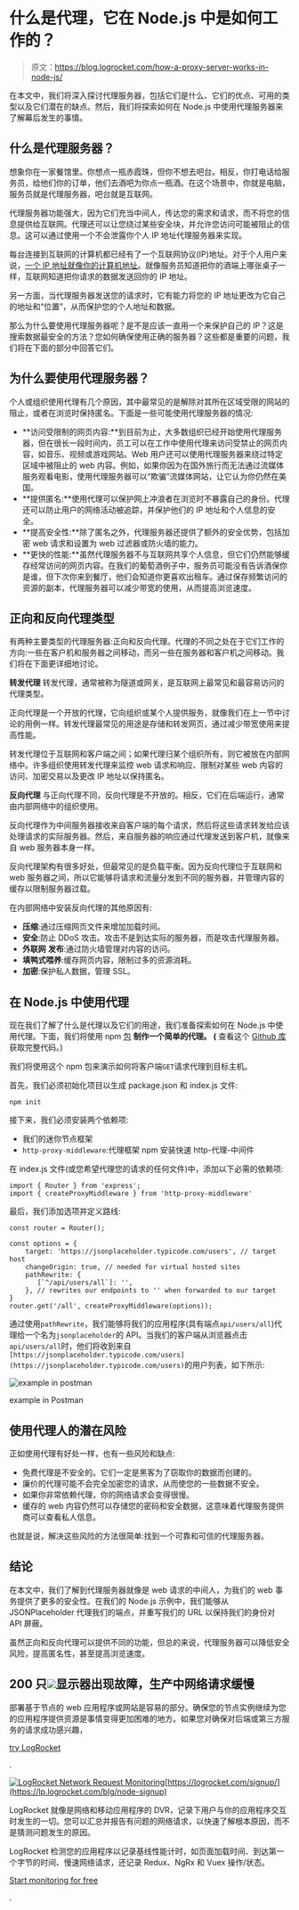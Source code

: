 # 什么是代理，它在 Node.js 中是如何工作的？

> 原文：<https://blog.logrocket.com/how-a-proxy-server-works-in-node-js/>

在本文中，我们将深入探讨代理服务器，包括它们是什么、它们的优点、可用的类型以及它们潜在的缺点。然后，我们将探索如何在 Node.js 中使用代理服务器来了解幕后发生的事情。

## 什么是代理服务器？

想象你在一家餐馆里。你想点一瓶赤霞珠，但你不想去吧台。相反，你打电话给服务员，给他们你的订单，他们去酒吧为你点一瓶酒。在这个场景中，你就是电脑，服务员就是代理服务器，吧台就是互联网。

代理服务器功能强大，因为它们充当中间人，传达您的需求和请求，而不将您的信息提供给互联网。代理还可以让您绕过某些安全块，并允许您访问可能被阻止的信息。这可以通过使用一个不会泄露你个人 IP 地址代理服务器来实现。

每台连接到互联网的计算机都已经有了一个互联网协议(IP)地址。对于个人用户来说，[一个 IP 地址就像你的计算机地址](https://blog.logrocket.com/detect-location-and-local-timezone-of-users-in-javascript-3d9523c011b9/)。就像服务员知道把你的酒端上哪张桌子一样，互联网知道把你请求的数据发送回你的 IP 地址。

另一方面，当代理服务器发送您的请求时，它有能力将您的 IP 地址更改为它自己的地址和“位置”，从而保护您的个人地址和数据。

那么为什么要使用代理服务器呢？是不是应该一直用一个来保护自己的 IP？这是搜索数据最安全的方法？您如何确保使用正确的服务器？这些都是重要的问题，我们将在下面的部分中回答它们。

## 为什么要使用代理服务器？

个人或组织使用代理有几个原因，其中最常见的是解除对其所在区域受限的网站的阻止，或者在浏览时保持匿名。下面是一些可能使用代理服务器的情况:

*   **访问受限制的网页内容:**到目前为止，大多数组织已经开始使用代理服务器，但在很长一段时间内，员工可以在工作中使用代理来访问受禁止的网页内容，如音乐、视频或游戏网站。Web 用户还可以使用代理服务器来绕过特定区域中被阻止的 web 内容。例如，如果你因为在国外旅行而无法通过流媒体服务观看电影，使用代理服务器可以“欺骗”流媒体网站，让它认为你仍然在美国。
*   **提供匿名:**使用代理可以保护网上冲浪者在浏览时不暴露自己的身份。代理还可以防止用户的网络活动被追踪，并保护他们的 IP 地址和个人信息的安全。
*   **提高安全性:**除了匿名之外，代理服务器还提供了额外的安全优势，包括加密 web 请求和设置为 web 过滤器或防火墙的能力。
*   **更快的性能:**虽然代理服务器不与互联网共享个人信息，但它们仍然能够缓存经常访问的网页内容。在我们的葡萄酒例子中，服务员可能没有告诉酒保你是谁，但下次你来到餐厅，他们会知道你更喜欢出租车。通过保存频繁访问的资源的副本，代理服务器可以减少带宽的使用，从而提高浏览速度。

## 正向和反向代理类型

有两种主要类型的代理服务器:正向和反向代理。代理的不同之处在于它们工作的方向:一些在客户机和服务器之间移动，而另一些在服务器和客户机之间移动。我们将在下面更详细地讨论。

**转发代理**
转发代理，通常被称为隧道或网关，是互联网上最常见和最容易访问的代理类型。

正向代理是一个开放的代理，它向组织或某个人提供服务，就像我们在上一节中讨论的用例一样。转发代理最常见的用途是存储和转发网页，通过减少带宽使用来提高性能。

转发代理位于互联网和客户端之间；如果代理归某个组织所有，则它被放在内部网络中。许多组织使用转发代理来监控 web 请求和响应、限制对某些 web 内容的访问、加密交易以及更改 IP 地址以保持匿名。

**反向代理**
与正向代理不同，反向代理是不开放的。相反，它们在后端运行，通常由内部网络中的组织使用。

反向代理作为中间服务器接收来自客户端的每个请求，然后将这些请求转发给应该处理请求的实际服务器。然后，来自服务器的响应通过代理发送到客户机，就像来自 web 服务器本身一样。

反向代理架构有很多好处，但最常见的是负载平衡。因为反向代理位于互联网和 web 服务器之间，所以它能够将请求和流量分发到不同的服务器，并管理内容的缓存以限制服务器过载。

在内部网络中安装反向代理的其他原因有:

*   **压缩**:通过压缩网页文件来增加加载时间。
*   **安全**:防止 DDoS 攻击。攻击不是到达实际的服务器，而是攻击代理服务器。
*   **外联网** **发布**:通过防火墙管理对内容的访问。
*   **填鸭式喂养**:缓存网页内容，限制过多的资源消耗。
*   **加密**:保护私人数据，管理 SSL。

## 在 Node.js 中使用代理

现在我们了解了什么是代理以及它们的用途，我们准备探索如何在 Node.js 中使用代理。下面，我们将使用 npm [包](http://http-proxy-middleware) **制作一个简单的代理。** **(** 查看这个 [Github 库](https://github.com/Vectormike/node-proxy-server)获取完整代码。)

我们将使用这个 npm 包来演示如何将客户端`GET`请求代理到目标主机。

首先，我们必须初始化项目以生成 package.json 和 index.js 文件:

```
npm init
```

接下来，我们必须安装两个依赖项:

*   我们的迷你节点框架
*   `http-proxy-middleware`:代理框架 npm 安装快速 http-代理-中间件

在 index.js 文件(或您希望代理您的请求的任何文件)中，添加以下必需的依赖项:

```
import { Router } from 'express';
import { createProxyMiddleware } from 'http-proxy-middleware'

```

最后，我们添加选项并定义路线:

```
const router = Router();

const options = {
    target: 'https://jsonplaceholder.typicode.com/users', // target host
    changeOrigin: true, // needed for virtual hosted sites
    pathRewrite: {
       [`^/api/users/all`]: '',
    }, // rewrites our endpoints to '' when forwarded to our target
}
router.get('/all', createProxyMiddleware(options));

```

通过使用`pathRewrite`，我们能够将我们的应用程序(具有端点`api/users/all`)代理给一个名为`jsonplaceholder`的 API。当我们的客户端从浏览器点击`api/users/all`时，他们将收到来自`[https://jsonplaceholder.typicode.com/users](https://jsonplaceholder.typicode.com/users)`的用户列表，如下所示:

![example in postman](img/ffbdf9c90f74a5d752cbe96818b4b85b.png)

example in Postman

## 使用代理人的潜在风险

正如使用代理有好处一样，也有一些风险和缺点:

*   免费代理是不安全的。它们一定是黑客为了窃取你的数据而创建的。
*   廉价的代理可能不会完全加密您的请求，从而使您的一些数据不安全。
*   如果你非常依赖代理，你的网络请求会变得很慢。
*   缓存的 web 内容仍然可以存储您的密码和安全数据，这意味着代理服务提供商可以查看私人信息。

也就是说，解决这些风险的方法很简单:找到一个可靠和可信的代理服务器。

## 结论

在本文中，我们了解到代理服务器就像是 web 请求的中间人，为我们的 web 事务提供了更多的安全性。在我们的 Node.js 示例中，我们能够从 JSONPlaceholder 代理我们的端点，并重写我们的 URL 以保持我们的身份对 API 屏蔽。

虽然正向和反向代理可以提供不同的功能，但总的来说，代理服务器可以降低安全风险，提高匿名性，甚至提高浏览速度。

## 200 只![](img/61167b9d027ca73ed5aaf59a9ec31267.png)显示器出现故障，生产中网络请求缓慢

部署基于节点的 web 应用程序或网站是容易的部分。确保您的节点实例继续为您的应用程序提供资源是事情变得更加困难的地方。如果您对确保对后端或第三方服务的请求成功感兴趣，

[try LogRocket](https://lp.logrocket.com/blg/node-signup)

.

[![LogRocket Network Request Monitoring](img/cae72fd2a54c5f02a6398c4867894844.png)](https://lp.logrocket.com/blg/node-signup)[https://logrocket.com/signup/](https://lp.logrocket.com/blg/node-signup)

LogRocket 就像是网络和移动应用程序的 DVR，记录下用户与你的应用程序交互时发生的一切。您可以汇总并报告有问题的网络请求，以快速了解根本原因，而不是猜测问题发生的原因。

LogRocket 检测您的应用程序以记录基线性能计时，如页面加载时间、到达第一个字节的时间、慢速网络请求，还记录 Redux、NgRx 和 Vuex 操作/状态。

[Start monitoring for free](https://lp.logrocket.com/blg/node-signup)

.